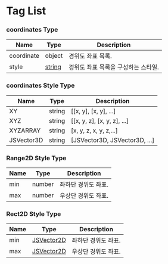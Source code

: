 # Tag List

### coordinates Type

| Name                                        | Type   | Description          |
| ------------------------------------------- | ------ | -------------------- |
| coordinate                                  | object | 경위도 좌표 목록.           |
| style | [string](tag-list.md#coordinates-style-type) | 경위도 좌표 목록을 구성하는 스타일. |

### coordinates Style Type

| Name       | Type   | Description                    |
| ---------- | ------ | ------------------------------ |
| XY         | string | \[\[x, y], \[x, y], ...]       |
| XYZ        | string | \[\[x, y, z], \[x, y, z], ...] |
| XYZARRAY   | string | \[x, y, z, x, y, z,...]        |
| JSVector3D | string | \[JSVector3D, JSVector3D, ...] |

### Range2D Style Type

| Name | Type   | Description |
| ---- | ------ | ----------- |
| min  | number | 좌하단 경위도 좌표. |
| max  | number | 우상단 경위도 좌표. |

### Rect2D Style Type

| Name | Type                                | Description |
| ---- | ----------------------------------- | ----------- |
| min  | [JSVector2D](../core/jsvector2d.md) | 좌하단 경위도 좌표. |
| max  | [JSVector2D](../core/jsvector2d.md) | 우상단 경위도 좌표. |
